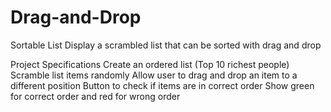 # Drag-and-Drop

Sortable List
Display a scrambled list that can be sorted with drag and drop

Project Specifications
Create an ordered list (Top 10 richest people)
Scramble list items randomly
Allow user to drag and drop an item to a different position
Button to check if items are in correct order
Show green for correct order and red for wrong order
